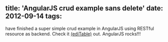 title: 'AngularJS crud example sans delete'
date: 2012-09-14
tags:
---
 have finished a super simple crud example in AngularJS using RESTful resource as backend. Check it [(ediTable)](https://github.com/iamkevla/editable) out. AngularJS rocks!!!